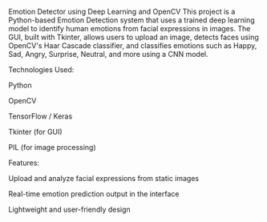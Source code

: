 Emotion Detector using Deep Learning and OpenCV
This project is a Python-based Emotion Detection system that uses a trained deep learning model to identify human emotions from facial expressions in images. The GUI, built with Tkinter, allows users to upload an image, detects faces using OpenCV's Haar Cascade classifier, and classifies emotions such as Happy, Sad, Angry, Surprise, Neutral, and more using a CNN model.

Technologies Used:

Python

OpenCV

TensorFlow / Keras

Tkinter (for GUI)

PIL (for image processing)

Features:

Upload and analyze facial expressions from static images

Real-time emotion prediction output in the interface

Lightweight and user-friendly design
